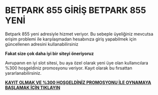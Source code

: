 # BETPARK 855 GİRİŞ BETPARK 855 YENİ

Betpark 855 yeni adresiyle hizmet veriyor. Bu sebeple üyeliğiniz mevcutsa erişim problemi ile karşılaşmadan hesabınıza giriş yapabilmek için güncellenen adresini kullanabilirsiniz

**Fakat size çok daha iyi bir siteyi öneriyoruz**

Avrupanın en iyi slot sitesi, bu aya özel olarak yeni üye olan kullanıcılara %300 hoşgeldiniz promosyonu veriyor. Kayıt olarak bu fırsattan yararlanabilirsiniz.

[**KAYIT OLMAK VE %300 HOŞGELDİNİZ PROMOSYONU İLE OYNAMAYA BAŞLAMAK İÇİN TIKLAYIN**](https://cutt.ly/jeTcGYnq)

